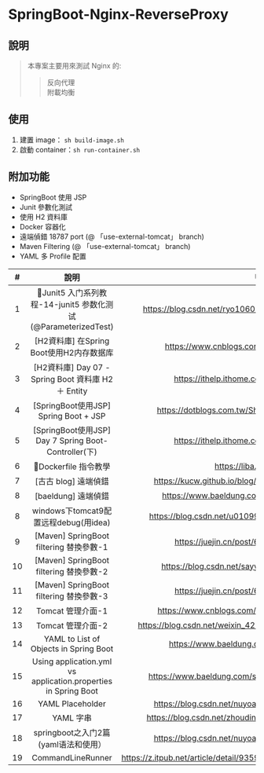 # SpringBoot-Nginx-ReverseProxy

## 說明
> 本專案主要用來測試 Nginx 的:
>>反向代理\
>>附載均衡

## 使用
1. 建置 image： ```sh build-image.sh```
2. 啟動 container：```sh run-container.sh```

## 附加功能
 - SpringBoot 使用 JSP
 - Junit 參數化測試
 - 使用 H2 資料庫
 - Docker 容器化
 - 遠端偵錯 18787 port (@ 「use-external-tomcat」 branch)
 - Maven Filtering (@ 「use-external-tomcat」 branch)
 - YAML 多 Profile 配置


| #  |                               說明                               |                                 URL                                 |
|:--:|:--------------------------------------------------------------:|:-------------------------------------------------------------------:|
| 1  |      🚩Junit5 入门系列教程-14-junit5 参数化测试(@ParameterizedTest)       |    https://blog.csdn.net/ryo1060732496/article/details/80823696     |
| 2  |            [H2資料庫]            在Spring Boot使用H2内存数据库            |           https://www.cnblogs.com/flydean/p/12680291.html           |
| 3  |          [H2資料庫] Day 07 - Spring Boot 資料庫 H2 ＋ Entity          |           https://ithelp.ithome.com.tw/articles/10237915            |
| 4  |              [SpringBoot使用JSP] Spring Boot + JSP               |         https://dotblogs.com.tw/ShihGoGo/2022/06/23/153716          |
| 5  |       [SpringBoot使用JSP]  Day 7 Spring Boot-Controller(下)       |           https://ithelp.ithome.com.tw/articles/10194035            |
| 6  |                       🚩Dockerfile 指令教學                        |                      https://liba.ro/5z94d0bqe                      |
| 7  |                         [古古 blog] 遠端偵錯                         |      https://kucw.github.io/blog/2020/1/intellij-remote-debug/      |
| 8  |                        [baeldung] 遠端偵錯                         |         https://www.baeldung.com/intellij-remote-debugging          |
| 8  |                windows下tomcat9配置远程debug(用idea)                 |      https://blog.csdn.net/u010999809/article/details/96761048      |
| 9  |              [Maven] SpringBoot filtering 替換參數-1               |             https://juejin.cn/post/6985810164620197902              |
| 10 |              [Maven] SpringBoot filtering 替換參數-2               |        https://blog.csdn.net/sayyy/article/details/114889238        |
| 11 |              [Maven] SpringBoot filtering 替換參數-3               |             https://juejin.cn/post/6844904185557680142              |
| 12 |                         Tomcat 管理介面-1                          |         https://www.cnblogs.com/wangjiming/p/12492764.html          |
| 13 |                         Tomcat 管理介面-2                          |   https://blog.csdn.net/weixin_42198656/article/details/121350952   |
| 14 |             YAML to List of Objects in Spring Boot             |           https://www.baeldung.com/spring-boot-yaml-list            |
| 15 | Using application.yml vs application.properties in Spring Boot |       https://www.baeldung.com/spring-boot-yaml-vs-properties       |
| 16 |                        YAML Placeholder                        |      https://blog.csdn.net/nuyoahso/article/details/115320410       |
| 17 |                            YAML 字串                             |    https://blog.csdn.net/zhoudingding/article/details/106251013     |
| 18 |                   springboot之入门2篇(yaml语法和使用）                   |      https://blog.csdn.net/nuyoahso/article/details/115320410       |
| 19 |                       CommandLineRunner                        | https://z.itpub.net/article/detail/9359DFC80B3615560719EA1529CD2520 |